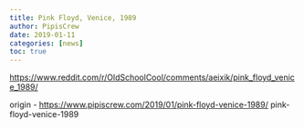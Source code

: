 ```yaml
---
title: Pink Floyd, Venice, 1989
author: PipisCrew
date: 2019-01-11
categories: [news]
toc: true
---
```


https://www.reddit.com/r/OldSchoolCool/comments/aeixik/pink_floyd_venice_1989/

origin - https://www.pipiscrew.com/2019/01/pink-floyd-venice-1989/ pink-floyd-venice-1989
